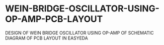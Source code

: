 # WEIN-BRIDGE-OSCILLATOR-USING-OP-AMP-PCB-LAYOUT
DESIGN OF WEIN BRIDGE OSCILLATOR USING OP-AMP OF SCHEMATIC DIAGRAM OF PCB LAYOUT IN EASYEDA
